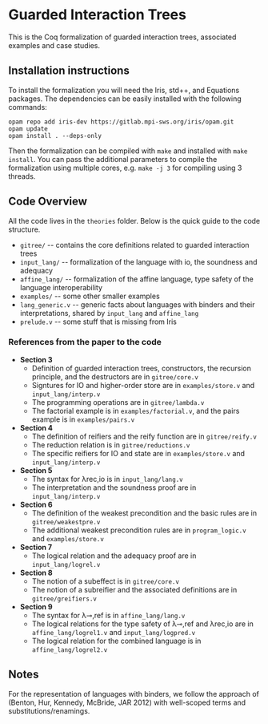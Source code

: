 # Guarded Interaction Trees

This is the Coq formalization of guarded interaction trees, associated examples and case studies.

## Installation instructions

To install the formalization you will need the Iris, std++, and Equations packages.
The dependencies can be easily installed with the following commands:

```
opam repo add iris-dev https://gitlab.mpi-sws.org/iris/opam.git
opam update
opam install . --deps-only
```

Then the formalization can be compiled with `make` and installed with
`make install`. You can pass the additional parameters to compile the
formalization using multiple cores, e.g. `make -j 3` for compiling
using 3 threads.

## Code Overview

All the code lives in the `theories` folder. Below is the quick guide
to the code structure.

- `gitree/` -- contains the core definitions related to guarded interaction trees
- `input_lang/` -- formalization of the language with io, the soundness and adequacy
- `affine_lang/` -- formalization of the affine language, type safety of the language interoperability
- `examples/` -- some other smaller examples 
- `lang_generic.v` -- generic facts about languages with binders and their interpretations, shared by `input_lang` and `affine_lang`
- `prelude.v` -- some stuff that is missing from Iris

### References from the paper to the code

- **Section 3**
  + Definition of guarded interaction trees, constructors, the
    recursion principle, and the destructors are in `gitree/core.v`
  + Signtures for IO and higher-order store are in `examples/store.v`
    and `input_lang/interp.v`
  + The programming operations are in `gitree/lambda.v`
  + The factorial example is in `examples/factorial.v`, and
    the pairs example is in `examples/pairs.v`
- **Section 4**
  + The definition of reifiers and the reify function are in `gitree/reify.v`
  + The reduction relation is in `gitree/reductions.v`
  + The specific reifiers for IO and state are in `examples/store.v`
    and `input_lang/interp.v`
- **Section 5**
  + The syntax for λrec,io is in `input_lang/lang.v`
  + The interpretation and the soundness proof are in `input_lang/interp.v`
- **Section 6**
  + The definition of the weakest precondition and the basic rules are
    in `gitree/weakestpre.v`
  + The additional weakest precondition rules are in `program_logic.v`
    and `examples/store.v`
- **Section 7**
  + The logical relation and the adequacy proof are in `input_lang/logrel.v`
- **Section 8**
  + The notion of a subeffect is in `gitree/core.v`
  + The notion of a subreifier and the associated definitions are in
    `gitree/greifiers.v`
- **Section 9**
  + The syntax for λ⊸,ref is in `affine_lang/lang.v`
  + The logical relations for the type safety of λ⊸,ref and λrec,io
    are in `affine_lang/logrel1.v` and `input_lang/logpred.v`
  + The logical relation for the combined language is in `affine_lang/logrel2.v`

## Notes

For the representation of languages with binders, we follow the
approach of (Benton, Hur, Kennedy, McBride, JAR 2012) with well-scoped
terms and substitutions/renamings. 

